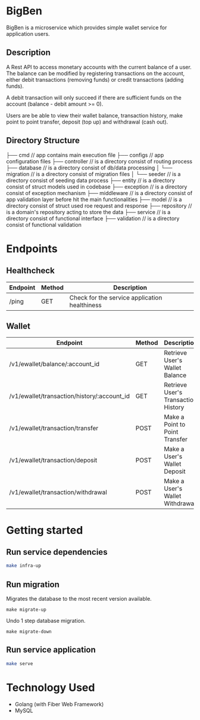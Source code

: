 # BigBen

BigBen is a microservice which provides simple wallet service for application users. 

## Description

A Rest API to access monetary accounts with the current balance of a user. 
The balance can be modified by registering transactions on the account, either debit transactions (removing funds) or credit transactions (adding funds).

A debit transaction will only succeed if there are sufficient funds on the account (balance - debit amount >= 0).

Users are be able to view their wallet balance, transaction history, make point to point transfer, deposit (top up) and withdrawal (cash out).

 
## Directory Structure  

├── cmd                        // app contains main execution file 
├── configs                    // app configuration files 
├── controller                 // is a directory consist of routing process
├── database                   // is a directory consist of db/data processing
│   └── migration              // is a directory consist of migration files
│   └── seeder                 // is a directory consist of seeding data process
├── entity                     // is a directory consist of struct models used in codebase
├── exception                  // is a directory consist of exception mechanism
├── middleware                 // is a directory consist of app validation layer before hit the main functionalities 
├── model                      // is a directory consist of struct used roe request and response
├── repository                 // is a domain's repository acting to store the data
├── service                    // is a directory consist of functional interface
├── validation                 // is a directory consist of functional validation

# Endpoints

## Healthcheck

| Endpoint | Method | Description |
| -------- | ------ | ----------- |
| /ping    | GET    | Check for the service application healthiness |

## Wallet

| Endpoint                                      | Method | Description |
| --------------------------------------------- | ------ | ----------- |
| /v1/ewallet/balance/:account_id               | GET    | Retrieve User's Wallet Balance  |
| /v1/ewallet/transaction/history/:account_id   | GET    | Retrieve User's Transaction History |
| /v1/ewallet/transaction/transfer              | POST   | Make a Point to Point Transfer |
| /v1/ewallet/transaction/deposit               | POST   | Make a User's Wallet Deposit |
| /v1/ewallet/transaction/withdrawal            | POST   | Make a User's Wallet Withdrawal |

# Getting started

## Run service dependencies

```sh
make infra-up
```

## Run migration
Migrates the database to the most recent version available.
```
make migrate-up
```

Undo 1 step database migration.
```
make migrate-down
```

## Run service application

```sh
make serve
```

# Technology Used

- Golang (with Fiber Web Framework)
- MySQL

